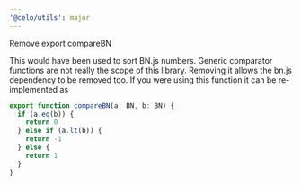 ```yaml
---
'@celo/utils': major
---
```


Remove export compareBN

This would have been used to sort BN.js numbers. Generic comparator functions are not really the scope of this library. Removing it allows the bn.js dependency to be removed too.  If you were using this function it can be re-implemented as

```typescript
export function compareBN(a: BN, b: BN) {
  if (a.eq(b)) {
    return 0
  } else if (a.lt(b)) {
    return -1
  } else {
    return 1
  }
}
```

